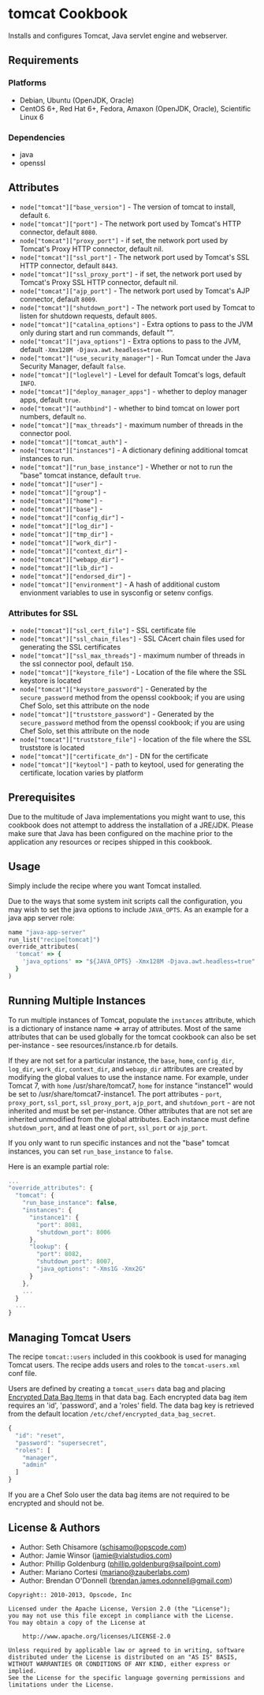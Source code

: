 tomcat Cookbook
===============
Installs and configures Tomcat, Java servlet engine and webserver.


Requirements
------------
### Platforms
- Debian, Ubuntu (OpenJDK, Oracle)
- CentOS 6+, Red Hat 6+, Fedora, Amaxon (OpenJDK, Oracle), Scientific Linux 6

### Dependencies
- java
- openssl


Attributes
----------
* `node["tomcat"]["base_version"]` - The version of tomcat to install, default `6`.
* `node["tomcat"]["port"]` - The network port used by Tomcat's HTTP connector, default `8080`.
* `node["tomcat"]["proxy_port"]` - if set, the network port used by Tomcat's Proxy HTTP connector, default nil.
* `node["tomcat"]["ssl_port"]` - The network port used by Tomcat's SSL HTTP connector, default `8443`.
* `node["tomcat"]["ssl_proxy_port"]` - if set, the network port used by Tomcat's Proxy SSL HTTP connector, default nil.
* `node["tomcat"]["ajp_port"]` - The network port used by Tomcat's AJP connector, default `8009`.
* `node["tomcat"]["shutdown_port"]` - The network port used by Tomcat to listen for shutdown requests, default `8005`.
* `node["tomcat"]["catalina_options"]` - Extra options to pass to the JVM only during start and run commands, default "".
* `node["tomcat"]["java_options"]` - Extra options to pass to the JVM, default `-Xmx128M -Djava.awt.headless=true`.
* `node["tomcat"]["use_security_manager"]` - Run Tomcat under the Java Security Manager, default `false`.
* `node["tomcat"]["loglevel"]` - Level for default Tomcat's logs, default `INFO`.
* `node["tomcat"]["deploy_manager_apps"]` - whether to deploy manager apps, default `true`.
* `node["tomcat"]["authbind"]` - whether to bind tomcat on lower port numbers, default `no`.
* `node["tomcat"]["max_threads"]` - maximum number of threads in the connector pool.
* `node["tomcat"]["tomcat_auth"]` -
* `node["tomcat"]["instances"]` - A dictionary defining additional tomcat instances to run.
* `node["tomcat"]["run_base_instance"]` - Whether or not to run the "base" tomcat instance, default `true`.
* `node["tomcat"]["user"]` -
* `node["tomcat"]["group"]` -
* `node["tomcat"]["home"]` -
* `node["tomcat"]["base"]` -
* `node["tomcat"]["config_dir"]` -
* `node["tomcat"]["log_dir"]` -
* `node["tomcat"]["tmp_dir"]` -
* `node["tomcat"]["work_dir"]` -
* `node["tomcat"]["context_dir"]` -
* `node["tomcat"]["webapp_dir"]` -
* `node["tomcat"]["lib_dir"]` -
* `node["tomcat"]["endorsed_dir"]` -
* `node["tomcat"]["environment"]` - A hash of additional custom envionment variables to use in sysconfig or setenv configs.

### Attributes for SSL
* `node["tomcat"]["ssl_cert_file"]` - SSL certificate file
* `node["tomcat"]["ssl_chain_files"]` - SSL CAcert chain files used for generating the SSL certificates
* `node["tomcat"]["ssl_max_threads"]` - maximum number of threads in the ssl connector pool, default `150`.
* `node["tomcat"]["keystore_file"]` - Location of the file where the SSL keystore is located
* `node["tomcat"]["keystore_password"]` - Generated by the `secure_password` method from the openssl cookbook; if you are using Chef Solo, set this attribute on the node
* `node["tomcat"]["truststore_password"]` - Generated by the `secure_password` method from the openssl cookbook; if you are using Chef Solo, set this attribute on the node
* `node["tomcat"]["truststore_file"]` - location of the file where the SSL truststore is located
* `node["tomcat"]["certificate_dn"]` - DN for the certificate
* `node["tomcat"]["keytool"]` - path to keytool, used for generating the certificate, location varies by platform


Prerequisites
-------------
Due to the multitude of Java implementations you might want to use,
this cookbook does not attempt to address the installation of a
JRE/JDK. Please make sure that Java has been configured on the machine
prior to the application any resources or recipes shipped in this
cookbook.

Usage
-----
Simply include the recipe where you want Tomcat installed.


Due to the ways that some system init scripts call the configuration, you may wish to set the java options to include `JAVA_OPTS`. As an example for a java app server role:

```ruby
name "java-app-server"
run_list("recipe[tomcat]")
override_attributes(
  'tomcat' => {
    'java_options' => "${JAVA_OPTS} -Xmx128M -Djava.awt.headless=true"
  }
)
```


Running Multiple Instances
--------------------------
To run multiple instances of Tomcat, populate the `instances` attribute, which is a dictionary of instance name => array of attributes.  Most of the same attributes that can be used globally for the tomcat cookbook can also be set per-instance - see resources/instance.rb for details.

If they are not set for a particular instance, the `base`, `home`, `config_dir`, `log_dir`, `work_dir`, `context_dir`, and `webapp_dir` attributes are created by modifying the global values to use the instance name.  For example, under Tomcat 7, with `home` /usr/share/tomcat7, `home` for instance "instance1" would be set to /usr/share/tomcat7-instance1.  The port attributes - `port`, `proxy_port`, `ssl_port`, `ssl_proxy_port`, `ajp_port`, and `shutdown_port` - are not inherited and must be set per-instance.  Other attributes that are not set are inherited unmodified from the global attributes.  Each instance must define `shutdown_port`, and at least one of `port`, `ssl_port` or `ajp_port`.

If you only want to run specific instances and not the "base" tomcat instances, you can set `run_base_instance` to `false`.

Here is an example partial role:

```javascript
...
"override_attributes": {
  "tomcat": {
    "run_base_instance": false,
    "instances": {
      "instance1": {
        "port": 8081,
        "shutdown_port": 8006
      },
      "lookup": {
        "port": 8082,
        "shutdown_port": 8007,
        "java_options": "-Xms1G -Xmx2G"
      }
    },
    ...
  }
  ...
}
```

Managing Tomcat Users
---------------------
The recipe `tomcat::users` included in this cookbook is used for managing Tomcat users. The recipe adds users and roles to the `tomcat-users.xml` conf file.

Users are defined by creating a `tomcat_users` data bag and placing [Encrypted Data Bag Items](http://docs.opscode.com/chef/essentials_data_bags.html) in that data bag. Each encrypted data bag item requires an 'id', 'password', and a 'roles' field. The data bag key is retrieved from the default location `/etc/chef/encrypted_data_bag_secret`.

```javascript
{
  "id": "reset",
  "password": "supersecret",
  "roles": [
    "manager",
    "admin"
  ]
}
```

If you are a Chef Solo user the data bag items are not required to be encrypted and should not be.


License & Authors
-----------------
- Author: Seth Chisamore (<schisamo@opscode.com>)
- Author: Jamie Winsor (<jamie@vialstudios.com>)
- Author: Phillip Goldenburg (<phillip.goldenburg@sailpoint.com>)
- Auther: Mariano Cortesi (<mariano@zauberlabs.com>)
- Author: Brendan O'Donnell (<brendan.james.odonnell@gmail.com>)

```text
Copyright:: 2010-2013, Opscode, Inc

Licensed under the Apache License, Version 2.0 (the "License");
you may not use this file except in compliance with the License.
You may obtain a copy of the License at

    http://www.apache.org/licenses/LICENSE-2.0

Unless required by applicable law or agreed to in writing, software
distributed under the License is distributed on an "AS IS" BASIS,
WITHOUT WARRANTIES OR CONDITIONS OF ANY KIND, either express or implied.
See the License for the specific language governing permissions and
limitations under the License.
```
